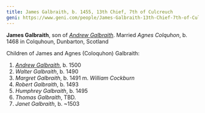```yaml
---
title: James Galbraith, b. 1455, 13th Chief, 7th of Culcreuch
geni: https://www.geni.com/people/James-Galbraith-13th-Chief-7th-of-Culcreuch/6000000033166873646
---
```


**James Galbraith**, son of [*Andrew Galbraith*](galbraith-andrew-1435.md).  Married *Agnes Colquhon*, b. 1468 in Colquhoun, Dunbarton, Scotland

Children of James and Agnes (Coloquhon) Galbraith:

1. [*Andrew Galbraith*](galbraith-andrew-1500.md), b. 1500
2. *Walter Galbraith*, b. 1490
3. *Margret Galbraith*, b. 1491 m. *William Cockburn*
4. *Robert Galbraith*, b. 1493
5. *Humphrey Galbraith*, b. 1495
6. *Thomas Galbraith*, TBD.
7. *Janet Galbraith*, b. ~1503


